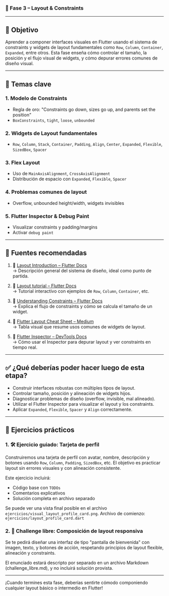 ### 🧠 Fase 3 – Layout & Constraints

---

## 🎯 Objetivo

Aprender a componer interfaces visuales en Flutter usando el sistema de constraints y widgets de layout fundamentales como `Row`, `Column`, `Container`, `Expanded`, entre otros. Esta fase enseña cómo controlar el tamaño, la posición y el flujo visual de widgets, y cómo depurar errores comunes de diseño visual.

---

## 📘 Temas clave

### 1. Modelo de Constraints
- Regla de oro: "Constraints go down, sizes go up, and parents set the position"
- `BoxConstraints`, `tight`, `loose`, `unbounded`

### 2. Widgets de Layout fundamentales
- `Row`, `Column`, `Stack`, `Container`, `Padding`, `Align`, `Center`, `Expanded`, `Flexible`, `SizedBox`, `Spacer`

### 3. Flex Layout
- Uso de `MainAxisAlignment`, `CrossAxisAlignment`
- Distribución de espacio con `Expanded`, `Flexible`, `Spacer`

### 4. Problemas comunes de layout
- Overflow, unbounded height/width, widgets invisibles

### 5. Flutter Inspector & Debug Paint
- Visualizar constraints y padding/margins
- Activar `debug paint`

---

## 📎 Fuentes recomendadas

1. 📘 [Layout Introduction – Flutter Docs](https://docs.flutter.dev/ui/layout)  
   → Descripción general del sistema de diseño, ideal como punto de partida.

2. 📐 [Layout tutorial – Flutter Docs](https://docs.flutter.dev/ui/layout/tutorial)  
   → Tutorial interactivo con ejemplos de `Row`, `Column`, `Container`, etc.

3. 🧩 [Understanding Constraints – Flutter Docs](https://docs.flutter.dev/ui/layout/constraints)  
   → Explica el flujo de constraints y cómo se calcula el tamaño de un widget.

4. 🧾 [Flutter Layout Cheat Sheet – Medium](https://medium.com/flutter-community/flutter-layout-cheat-sheet-5363348d037e)  
   → Tabla visual que resume usos comunes de widgets de layout.

5. 🧰 [Flutter Inspector – DevTools Docs](https://docs.flutter.dev/tools/devtools/inspector)  
   → Cómo usar el Inspector para depurar layout y ver constraints en tiempo real.

---

## ✅ ¿Qué deberías poder hacer luego de esta etapa?

- Construir interfaces robustas con múltiples tipos de layout.
- Controlar tamaño, posición y alineación de widgets hijos.
- Diagnosticar problemas de diseño (overflow, invisible, mal alineado).
- Utilizar el Flutter Inspector para visualizar el layout y los constraints.
- Aplicar `Expanded`, `Flexible`, `Spacer` y `Align` correctamente.

---

## 🧪 Ejercicios prácticos

### 1. 🛠️ Ejercicio guiado: Tarjeta de perfil
Construiremos una tarjeta de perfil con avatar, nombre, descripción y botones usando `Row`, `Column`, `Padding`, `SizedBox`, etc. El objetivo es practicar layout sin errores visuales y con alineación consistente.

Este ejercicio incluirá:
- Código base con `TODOs`
- Comentarios explicativos
- Solución completa en archivo separado

Se puede ver una vista final posible en el archivo `ejercicios/visual_layout_profile_card.png`.
Archivo de comienzo: `ejercicios/layout_profile_card.dart`

### 2. 🎨 Challenge libre: Composición de layout responsiva
Se te pedirá diseñar una interfaz de tipo "pantalla de bienvenida" con imagen, texto, y botones de acción, respetando principios de layout flexible, alineación y constraints.

El enunciado estará descripto por separado en un archivo Markdown (challenge_libre.md), y no incluirá solución provista.

---

¡Cuando termines esta fase, deberías sentirte cómodo componiendo cualquier layout básico o intermedio en Flutter!
